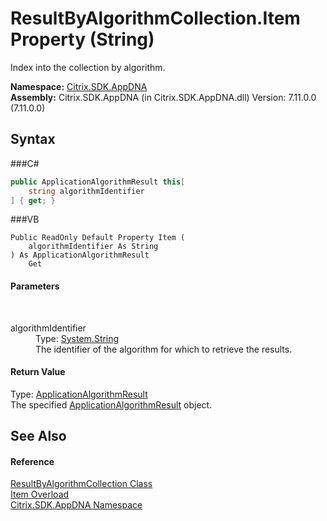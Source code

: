 # ResultByAlgorithmCollection.Item Property (String)
 

Index into the collection by algorithm.

**Namespace:**&nbsp;<a href="N_Citrix_SDK_AppDNA">Citrix.SDK.AppDNA</a><br />**Assembly:**&nbsp;Citrix.SDK.AppDNA (in Citrix.SDK.AppDNA.dll) Version: 7.11.0.0 (7.11.0.0)

## Syntax

###C#
```csharp
public ApplicationAlgorithmResult this[
	string algorithmIdentifier
] { get; }
```

###VB
```vbnet
Public ReadOnly Default Property Item ( 
	algorithmIdentifier As String
) As ApplicationAlgorithmResult
	Get
```


#### Parameters
&nbsp;<dl><dt>algorithmIdentifier</dt><dd>Type: <a href="http://msdn2.microsoft.com/en-us/library/s1wwdcbf" target="_blank">System.String</a><br />The identifier of the algorithm for which to retrieve the results.</dd></dl>

#### Return Value
Type: <a href="T_Citrix_SDK_AppDNA_ApplicationAlgorithmResult">ApplicationAlgorithmResult</a><br />The specified <a href="T_Citrix_SDK_AppDNA_ApplicationAlgorithmResult">ApplicationAlgorithmResult</a> object.

## See Also


#### Reference
<a href="T_Citrix_SDK_AppDNA_ResultByAlgorithmCollection">ResultByAlgorithmCollection Class</a><br /><a href="Overload_Citrix_SDK_AppDNA_ResultByAlgorithmCollection_Item">Item Overload</a><br /><a href="N_Citrix_SDK_AppDNA">Citrix.SDK.AppDNA Namespace</a><br />